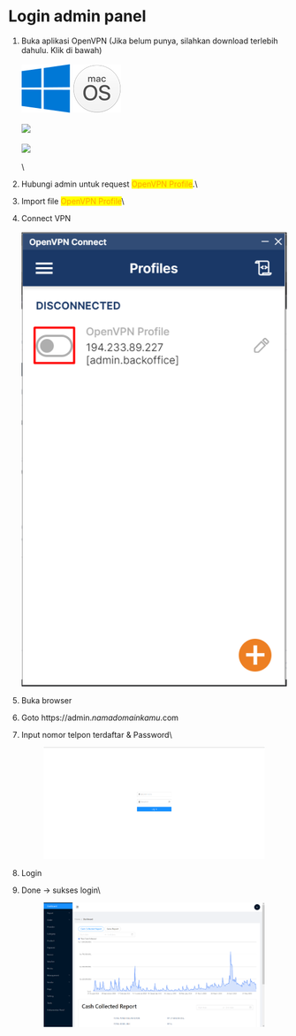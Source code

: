 # Login admin panel

1.  Buka aplikasi OpenVPN (Jika belum punya, silahkan download terlebih dahulu. Klik di bawah)\
    \
    [![](<../.gitbook/assets/image (48).png>)](https://openvpn.net/client-connect-vpn-for-windows/)     [![](../.gitbook/assets/Untitled-1.png)](https://openvpn.net/client-connect-vpn-for-mac-os/)\
    \
    [![](../.gitbook/assets/Google\_Play\_Store\_badge\_EN.svg)](https://play.google.com/store/apps/details?id=net.openvpn.openvpn)\
    \
    [![](../.gitbook/assets/Download\_on\_the\_App\_Store\_Badge.png)](https://apps.apple.com/us/app/openvpn-connect/id590379981)

    \

2. Hubungi admin untuk request <mark style="color:orange;">OpenVPN Profile</mark>.\

3. Import file <mark style="color:orange;">OpenVPN Profile</mark>\

4. Connect VPN\
   \
   ![](<../.gitbook/assets/image (60).png>)
5. Buka browser
6. Goto https://admin._namadomainkamu_.com
7.  Input nomor telpon terdaftar & Password\


    <figure><img src="../.gitbook/assets/image (4) (1) (1) (1).png" alt=""><figcaption></figcaption></figure>
8. Login
9.  Done -> sukses login\


    <figure><img src="../.gitbook/assets/Screenshot_94.png" alt=""><figcaption></figcaption></figure>
